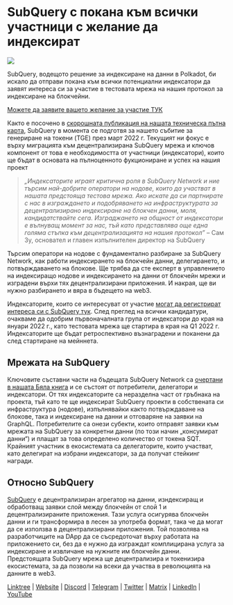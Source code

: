 # SubQuery с покана към всички участници с желание да индексират

![](https://miro.medium.com/max/1400/1*qa014uV1jHA2WTVhUadrdA.png)

SubQuery, водещото решение за индексиране на данни в Polkadot, би искало да отправи покана към всички потенциални индексатори да заявят интереса си за участие в тестовата мрежа на нашия протокол за индексиране на блокчейни.

[Можете да заявите вашето желание за участие ТУК](https://forms.gle/RyXyhb8T9Gxkwi7R9)

Както е посочено в [скорошната публикация на нашата техническа пътна карта](./20211029-roadmap-october.md), SubQuery в момента се подготвя за нашето събитие за генериране на токени (TGE) през март 2022 г. Текущият ни фокус е върху миграцията към децентрализирана SubQuery мрежа и ключов компонент от това е необходимостта от участници (индексатори), които ще бъдат в основата на пълноценното фукциониране и успех на нашия проект

> _„Индексаторите играят критична роля в SubQuery Network и ние търсим най-добрите оператори на нодове, които да участват в нашата предстояща тестова мрежа. Ако искате да си партнирате с нас в изграждането и подобряването на инфраструктурата за децентрализирано индексиране на блокчен данни, моля, кандидатствайте сега. Изграджането на общност от индексатори е вълнуващ момент за нас, тъй като представлява още една голяма стъпка към децентрализацията на нашия протокол”_ – Сам Зу, основател и главен изпълнителен директор на SubQuery

Търсим оператори на нодове с фундаментално разбиране за SubQuery Network, как работи индексирането на блокчейн данни, делегирането, и потвърждаването на блокове. Ще трябва да сте експерт в управлението на индексиращо нодове и индексирането на данни от блокчейн мрежи и изградени върхи тях децентрализирани приложения. И накрая, ще ви нужно разбирането и вяра в бъдещето на web3.

Индексаторите, които се интересуват от участие [могат да регистрират интереса си с SubQuery тук](https://forms.gle/RyXyhb8T9Gxkwi7R9). След преглед на всички кандидатури, очакваме да одобрим първоначалната група от индексатори до края на януари 2022 г., като тестовата мрежа ще стартира в края на Q1 2022 г. Индексаторите ще бъдат ретроспективно възнаградени и поканени да след стартиране на мейннета.

## Мрежата на SubQuery

Ключовите съставни части на бъдещата SubQuery Network са [очертани в нашата Бяла книга](https://static.subquery.network/whitepaper.pdf) и се състоят от потребители, делегатори и индексатори. От тях индексаторите са неразделна част от гръбнака на проекта, тъй като те ще индексират SubQuery проекти в собствената си инфраструктура (нодове), изпълнявайки както потвърждаване на блокове, така и индексиране на данни и отговаряне на заявки на GraphQL. Потребителите са онези субекти, които отправят заявки към мрежата на SubQuery за конкретни данни (по този начин „консумират данни“) и плащат за това определено количество от токена SQT. Крайният участник в екосистемата са делегаторите, които участват, като делегират на избрани индексатори, за да получат стейкинг награди.

## Относно SubQuery

[SubQuery](https://subquery.network/) е децентрализиран агрегатор на данни, изндексиращ и обработващ заявки слой между блокчейн от слой 1 и децентрализираните приложения. Тази услуга осигурява блокчейн данни и ги трансформира в лесен за употреба формат, така че да могат да се използва в децентрализирани приложения. Той позволява на разработчиците на DApp да се съсредоточат върху работата на приложението си, без да е нужно да изграждат комплицирана услуга за индексиране и извличане на нужните им блокчейн данни. Предстоящата SubQuery мрежа ще децентрализира и токенизира екосистемата, за да позволи на всеки да участва в революцията на данните в web3.

​​[Linktree](https://linktr.ee/subquerynetwork) | [Website](https://subquery.network/) | [Discord](https://discord.com/invite/78zg8aBSMG) | [Telegram](https://t.me/subquerynetwork) | [Twitter](https://twitter.com/subquerynetwork) | [Matrix](https://matrix.to/#/#subquery:matrix.org) | [LinkedIn](https://www.linkedin.com/company/subquery) | [YouTube](https://www.youtube.com/channel/UCi1a6NUUjegcLHDFLr7CqLw)
